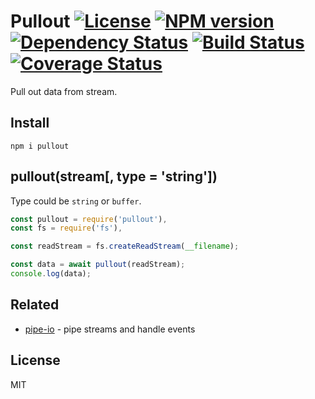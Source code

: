 # Pullout [![License][LicenseIMGURL]][LicenseURL] [![NPM version][NPMIMGURL]][NPMURL] [![Dependency Status][DependencyStatusIMGURL]][DependencyStatusURL] [![Build Status][BuildStatusIMGURL]][BuildStatusURL] [![Coverage Status][CoverageIMGURL]][CoverageURL]

Pull out data from stream.

## Install

```
npm i pullout
```

## pullout(stream[, type = 'string'])

Type could be `string` or `buffer`.

```js
const pullout = require('pullout'),
const fs = require('fs'),

const readStream = fs.createReadStream(__filename);

const data = await pullout(readStream);
console.log(data);
```

## Related

- [pipe-io](https://github.com/coderaiser/pipe-io "pipe-io") - pipe streams and handle events

## License
MIT

[NPMIMGURL]:                https://img.shields.io/npm/v/pullout.svg?style=flat
[BuildStatusIMGURL]:        https://img.shields.io/travis/coderaiser/pullout/master.svg?style=flat
[DependencyStatusIMGURL]:   https://img.shields.io/david/coderaiser/pullout.svg?style=flat
[LicenseIMGURL]:            https://img.shields.io/badge/license-MIT-317BF9.svg?style=flat
[CoverageIMGURL]:           https://coveralls.io/repos/coderaiser/pullout/badge.svg?branch=master&service=github
[NPMURL]:                   https://npmjs.org/package/pullout "npm"
[BuildStatusURL]:           https://travis-ci.org/coderaiser/pullout  "Build Status"
[DependencyStatusURL]:      https://david-dm.org/coderaiser/pullout "Dependency Status"
[LicenseURL]:               https://tldrlegal.com/license/mit-license "MIT License"
[CoverageURL]:              https://coveralls.io/github/coderaiser/pullout?branch=master

